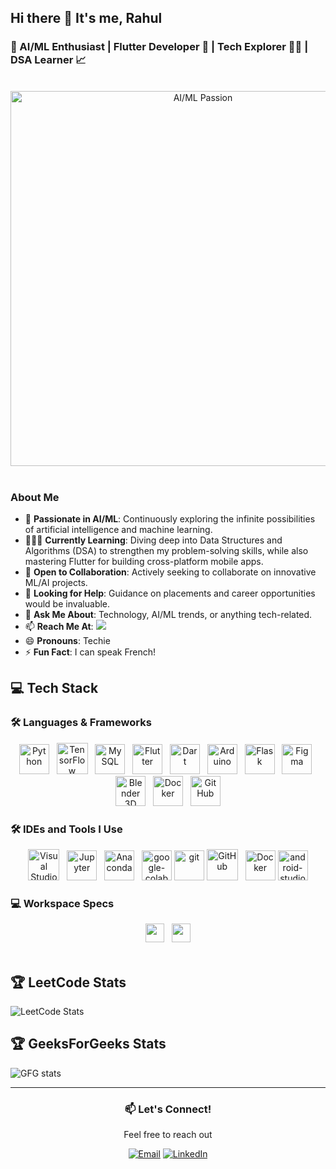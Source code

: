 ## Hi there 👋 It's me, Rahul

### 🚀 AI/ML Enthusiast | Flutter Developer 📱 | Tech Explorer 👩‍💻 | DSA Learner 📈
<br>
<div align="center">
  <img src="https://github.com/Anmol-Baranwal/Cool-GIFs-For-GitHub/assets/74038190/80728820-e06b-4f96-9c9e-9df46f0cc0a5" width="600" alt="AI/ML Passion">
</div>
<br>

### About Me
- 🤖 **Passionate in AI/ML**: Continuously exploring the infinite possibilities of artificial intelligence and machine learning.
- 👨🏻‍💻 **Currently Learning**: Diving deep into Data Structures and Algorithms (DSA) to strengthen my problem-solving skills, while also mastering Flutter for building cross-platform mobile apps.
- 👯 **Open to Collaboration**: Actively seeking to collaborate on innovative ML/AI projects.
- 🤔 **Looking for Help**: Guidance on placements and career opportunities would be invaluable.
- 💬 **Ask Me About**: Technology, AI/ML trends, or anything tech-related.
- 📫 **Reach Me At**: [<img src="https://img.shields.io/badge/LinkedIn-0077B5?style=for-the-badge&logo=linkedin&logoColor=white" />](https://www.linkedin.com/in/rahul-rn-864144277)
- 😄 **Pronouns**: Techie
- ⚡ **Fun Fact**: I can speak French!

## 💻 Tech Stack

### 🛠️ Languages & Frameworks
<div align="center">
  <img width="48" height="48" src="https://img.icons8.com/color/48/python--v1.png" alt="Python"/> &nbsp;
  <img height="50" width="50" src="https://img.icons8.com/color/48/000000/tensorflow.png" alt="TensorFlow"/> &nbsp;
  <img width="48" height="48" src="https://img.icons8.com/color/48/mysql-logo.png" alt="MySQL"/> &nbsp;
  <img width="48" height="48" src="https://img.icons8.com/color/48/flutter.png" alt="Flutter"/> &nbsp;
  <img width="48" height="48" src="https://img.icons8.com/color/48/dart.png" alt="Dart"/> &nbsp;
  <img width="48" height="48" src="https://img.icons8.com/fluency/48/arduino.png" alt="Arduino"/> &nbsp;
  <img width="48" height="48" src="https://img.icons8.com/color/48/flask.png" alt="Flask"/> &nbsp;
  <img width="48" height="48" src="https://img.icons8.com/color/48/figma.png" alt="Figma"/> &nbsp;
  <img width="48" height="48" src="https://img.icons8.com/fluency/48/blender-3d.png" alt="Blender 3D"/> &nbsp;
  <img width="48" height="48" src="https://img.icons8.com/fluency/48/docker.png" alt="Docker"/> &nbsp;
  <img width="48" height="48" src="https://img.icons8.com/fluency/48/github.png" alt="GitHub"/>
</div>

### 🛠️ IDEs and Tools I Use
<div align="center">
  <img height="50" width="50" src="https://img.icons8.com/color/48/000000/visual-studio-code-2019.png" alt="Visual Studio Code"/> &nbsp;
  <img width="48" height="48" src="https://img.icons8.com/fluency/48/jupyter.png" alt="Jupyter"/> &nbsp;
  <img width="48" height="48" src="https://img.icons8.com/fluency/48/anaconda--v2.png" alt="Anaconda"/> &nbsp;
  <img width="48" height="48" src="https://img.icons8.com/color/48/google-colab.png" alt="google-colab"/>
  <img width="48" height="48" src="https://img.icons8.com/color/48/git.png" alt="git"/>
  <img width="50" height="50" src="https://img.icons8.com/ios-filled/50/github.png" alt="GitHub"/> &nbsp;
  <img width="48" height="48" src="https://img.icons8.com/fluency/48/docker.png" alt="Docker"/>
  <img width="48" height="48" src="https://img.icons8.com/color/48/android-studio--v2.png" alt="android-studio--v2"/>
</div>

### 💻 Workspace Specs
<div align="center">
 <img height="30" src="https://img.shields.io/badge/NVIDIA-GTX1650-76B900?style=for-the-badge&logo=nvidia&logoColor=white"/> &nbsp;
 <img height="30" src="https://img.shields.io/badge/Intel-Core_i5_11400H-0071C5?style=for-the-badge&logo=intel&logoColor=white"/>
</div>

<br>

## 🏆 LeetCode Stats

![LeetCode Stats](https://leetcard.jacoblin.cool/Rahul2009?theme=dark&font=Marcellus)
<br>
## 🏆 GeeksForGeeks Stats

<img src="https://geeks-for-geeks-stats-card.vercel.app/?username=rahul2212e" alt="GFG stats"/>

---

<div align="center">

  ### 📫 Let's Connect!
  
   Feel free to reach out 

  [![Email](https://img.shields.io/badge/Email-D14836?style=for-the-badge&logo=gmail&logoColor=white)](mailto:rahulrnsr@gmail.com)
  [![LinkedIn](https://img.shields.io/badge/LinkedIn-0077B5?style=for-the-badge&logo=linkedin&logoColor=white)](https://www.linkedin.com/in/rahul-rn-864144277)

</div>





